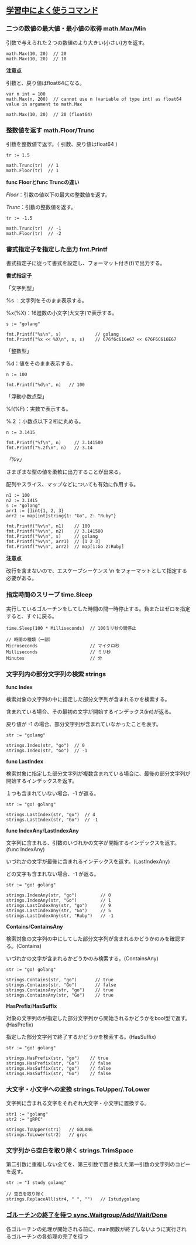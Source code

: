 ## [学習中によく使うコマンド]()

### 二つの数値の最大値・最小値の取得 math.Max/Min

引数で与えられた２つの数値のより大きい(小さい)方を返す。
```
math.Max(10, 20)  // 20
math.Max(10, 20)  // 10
```
**注意点**

引数と、戻り値はfloat64になる。
```
var n int = 100
math.Max(n, 200)  // cannot use n (variable of type int) as float64 value in argument to math.Max

math.Max(10, 20)  // 20 (float64)
```

### 整数値を返す math.Floor/Trunc

引数を整数値で返す。（ 引数、戻り値はfloat64 ）
```
tr := 1.5

math.Trunc(tr)  // 1
math.Floor(tr)  // 1
```
**func Floorとfunc Truncの違い**

*Floor*：引数の値以下の最大の整数値を返す。

*Trunc*：引数の整数値を返す。
```
tr := -1.5

math.Trunc(tr)  // -1
math.Floor(tr)  // -2
```

### 書式指定子を指定した出力 fmt.Printf

書式指定子に従って書式を設定し、フォーマット付き(f)で出力する。

**書式指定子**

「文字列型」

%s    ：文字列をそのまま表示する。

%x(%X)：16進数の小文字(大文字)で表示する。
```
s := "golang"

fmt.Printf("%s\n", s)             // golang
fmt.Printf("%x << %X\n", s, s)    // 676f6c616e67 << 676F6C616E67
```

「整数型」

%d：値をそのまま表示する。
```
n := 100

fmt.Printf("%d\n", n)   // 100
```

「浮動小数点型」

%f(%F)：実数で表示する。

%.2   ：小数点以下２桁に丸める。
```
n := 3.1415

fmt.Printf("%f\n", n)     // 3.141500
fmt.Printf("%.2f\n", n)   // 3.14
```

*「%v」*

さまざまな型の値を柔軟に出力することが出来る。

配列やスライス、マップなどについても有効に作用する。
```
n1 := 100
n2 := 3.1415
s := "golang"
arr1 := []int{1, 2, 3}
arr2 := map[int]string{1: "Go", 2: "Ruby"}

fmt.Printf("%v\n", n1)    // 100
fmt.Printf("%v\n", n2)    // 3.141500
fmt.Printf("%v\n", s)     // golang
fmt.Printf("%v\n", arr1)  // [1 2 3]
fmt.Printf("%v\n", arr2)  // map[1:Go 2:Ruby]
```

**注意点**

改行を含まないので、エスケープシーケンス \n をフォーマットとして指定する必要がある。

### 指定時間のスリープ time.Sleep

実行しているゴルーチンをしてした時間の間一時停止する。負またはゼロを指定すると、すぐに戻る。
```
time.Sleep(100 * Milliseconds)  // 100ミリ秒の間停止

// 時間の種類（一部）
Microseconds                    // マイクロ秒
Milliseconds                    // ミリ秒
Minutes                         // 分
```

### 文字列内の部分文字列の検索 strings

**func Index**

検索対象の文字列の中に指定した部分文字列が含まれるかを検索する。

含まれている場合、その最初の文字が開始するインデックス(int)が返る。

戻り値が -1 の場合、部分文字列が含まれていなかったことを表す。
```
str := "golang"

strings.Index(str, "go")  // 0
strings.Index(str, "Go")  // -1
```
**func LastIndex**

検索対象に指定した部分文字列が複数含まれている場合に、最後の部分文字列が開始するインデックスを返す。

１つも含まれていない場合、-1 が返る。
```
str := "go! golang"

strings.LastIndex(str, "go")  // 4
strings.LastIndex(str, "Go")  // -1
```

**func IndexAny**/**LastIndexAny**

文字列に含まれる、引数のいづれかの文字が開始するインデックスを返す。(func IndexAny)

いづれかの文字が最後に含まれるインデックスを返す。(LastIndexAny)

どの文字も含まれない場合、-1 が返る。
```
str := "go! golang"

strings.IndexAny(str, "go")         // 0
strings.IndexAny(str, "Go")         // 1
strings.LastIndexAny(str, "go")     // 9
strings.LastIndexAny(str, "Go")     // 5
strings.LastIndexAny(str, "Ruby")   // -1
```

**Contains**/**ContainsAny**

検索対象の文字列の中にしてした部分文字列が含まれるかどうかのみを確認する。(Contains)

いづれかの文字が含まれるかどうかのみ検索する。(ContainsAny)
```
str := "go! golang"

strings.Contains(str, "go")       // true
strings.Contains(str, "Go")       // false
strings.ContainsAny(str, "go")    // true
strings.ContainsAny(str, "Go")    // true
```

**HasPrefix**/**HasSuffix**

対象の文字列のが指定した部分文字列から開始されるかどうかをbool型で返す。(HasPrefix)

指定した部分文字列で終了するかどうかを検索する。(HasSuffix)
```
str := "go! golang"

strings.HasPrefix(str, "go")    // true
strings.HasPrefix(str, "Go")    // false
strings.HasSuffix(str, "go")    // false
strings.HasSuffix(str, "Go")    // false
```

### 大文字・小文字への変換 strings.ToUpper/.ToLower

文字列に含まれる文字をそれぞれ大文字・小文字に置換する。
```
str1 := "golang"
str2 := "gRPC"

strings.ToUpper(str1)   // GOLANG
strings.ToLower(str2)   // grpc
```

### 文字列から空白を取り除く strings.TrimSpace

第二引数に重複しない全てを、第三引数で置き換えた第一引数の文字列のコピーを返す。
```
str := "I study golang"

// 空白を取り除く
strings.ReplaceAll(str4, " ", "")   // Istudygolang
```

### [ゴルーチンの終了を待つ sync.Waitgroup/Add/Wait/Done](https://github.com/DaisukeKarasawa/go/tree/master/goroutine_prg/sync_wait)

各ゴルーチンの処理が開始される前に、main関数が終了しないように実行されるゴルーチンの各処理の完了を待つ

